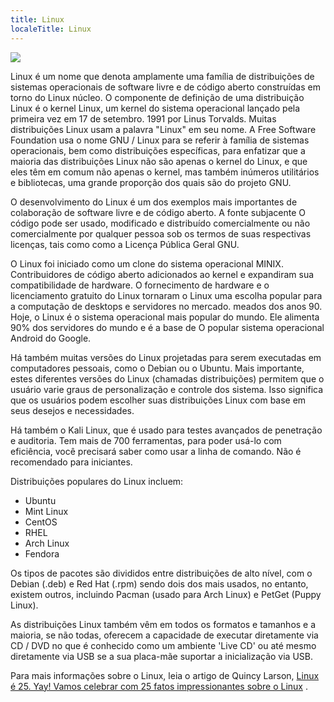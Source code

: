 ```yaml
---
title: Linux
localeTitle: Linux
---
```

![](https://upload.wikimedia.org/wikipedia/commons/3/35/Tux.svg)

Linux é um nome que denota amplamente uma família de distribuições de sistemas operacionais de software livre e de código aberto construídas em torno do Linux núcleo. O componente de definição de uma distribuição Linux é o kernel Linux, um kernel do sistema operacional lançado pela primeira vez em 17 de setembro. 1991 por Linus Torvalds. Muitas distribuições Linux usam a palavra "Linux" em seu nome. A Free Software Foundation usa o nome GNU / Linux para se referir à família de sistemas operacionais, bem como distribuições específicas, para enfatizar que a maioria das distribuições Linux não são apenas o kernel do Linux, e que eles têm em comum não apenas o kernel, mas também inúmeros utilitários e bibliotecas, uma grande proporção dos quais são do projeto GNU.

O desenvolvimento do Linux é um dos exemplos mais importantes de colaboração de software livre e de código aberto. A fonte subjacente O código pode ser usado, modificado e distribuído comercialmente ou não comercialmente por qualquer pessoa sob os termos de suas respectivas licenças, tais como como a Licença Pública Geral GNU.

O Linux foi iniciado como um clone do sistema operacional MINIX. Contribuidores de código aberto adicionados ao kernel e expandiram sua compatibilidade de hardware. O fornecimento de hardware e o licenciamento gratuito do Linux tornaram o Linux uma escolha popular para a computação de desktops e servidores no mercado. meados dos anos 90. Hoje, o Linux é o sistema operacional mais popular do mundo. Ele alimenta 90% dos servidores do mundo e é a base de O popular sistema operacional Android do Google.

Há também muitas versões do Linux projetadas para serem executadas em computadores pessoais, como o Debian ou o Ubuntu. Mais importante, estes diferentes versões do Linux (chamadas distribuições) permitem que o usuário varie graus de personalização e controle dos sistema. Isso significa que os usuários podem escolher suas distribuições Linux com base em seus desejos e necessidades.

Há também o Kali Linux, que é usado para testes avançados de penetração e auditoria. Tem mais de 700 ferramentas, para poder usá-lo com eficiência, você precisará saber como usar a linha de comando. Não é recomendado para iniciantes.

Distribuições populares do Linux incluem:

*   Ubuntu
*   Mint Linux
*   CentOS
*   RHEL
*   Arch Linux
*   Fendora

Os tipos de pacotes são divididos entre distribuições de alto nível, com o Debian (.deb) e Red Hat (.rpm) sendo dois dos mais usados, no entanto, existem outros, incluindo Pacman (usado para Arch Linux) e PetGet (Puppy Linux).

As distribuições Linux também vêm em todos os formatos e tamanhos e a maioria, se não todas, oferecem a capacidade de executar diretamente via CD / DVD no que é conhecido como um ambiente 'Live CD' ou até mesmo diretamente via USB se a sua placa-mãe suportar a inicialização via USB.

Para mais informações sobre o Linux, leia o artigo de Quincy Larson, [Linux é 25. Yay! Vamos celebrar com 25 fatos impressionantes sobre o Linux](https://medium.freecodecamp.org/linux-is-25-yay-lets-celebrate-with-25-rad-facts-about-linux-c8d8ac30076d) .
